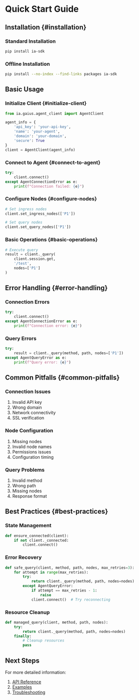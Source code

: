 # Quick Start Guide

## Installation {#installation}

### Standard Installation
```bash
pip install ia-sdk
```

### Offline Installation
```bash
pip install --no-index --find-links packages ia-sdk
```

## Basic Usage

### Initialize Client {#initialize-client}
```python
from ia.gaius.agent_client import AgentClient

agent_info = {
    'api_key': 'your-api-key',
    'name': 'your-agent',
    'domain': 'your-domain',
    'secure': True
}
client = AgentClient(agent_info)
```

### Connect to Agent {#connect-to-agent}
```python
try:
    client.connect()
except AgentConnectionError as e:
    print(f"Connection failed: {e}")
```

### Configure Nodes {#configure-nodes}
```python
# Set ingress nodes
client.set_ingress_nodes(['P1'])

# Set query nodes
client.set_query_nodes(['P1'])
```

### Basic Operations {#basic-operations}
```python
# Execute query
result = client._query(
    client.session.get,
    '/test',
    nodes=['P1']
)
```

## Error Handling {#error-handling}

### Connection Errors
```python
try:
    client.connect()
except AgentConnectionError as e:
    print(f"Connection error: {e}")
```

### Query Errors
```python
try:
    result = client._query(method, path, nodes=['P1'])
except AgentQueryError as e:
    print(f"Query error: {e}")
```

## Common Pitfalls {#common-pitfalls}

### Connection Issues
1. Invalid API key
2. Wrong domain
3. Network connectivity
4. SSL verification

### Node Configuration
1. Missing nodes
2. Invalid node names
3. Permissions issues
4. Configuration timing

### Query Problems
1. Invalid method
2. Wrong path
3. Missing nodes
4. Response format

## Best Practices {#best-practices}

### State Management
```python
def ensure_connected(client):
    if not client._connected:
        client.connect()
```

### Error Recovery
```python
def safe_query(client, method, path, nodes, max_retries=3):
    for attempt in range(max_retries):
        try:
            return client._query(method, path, nodes=nodes)
        except AgentQueryError:
            if attempt == max_retries - 1:
                raise
            client.connect()  # Try reconnecting
```

### Resource Cleanup
```python
def managed_query(client, method, path, nodes):
    try:
        return client._query(method, path, nodes=nodes)
    finally:
        # Cleanup resources
        pass
```

## Next Steps

For more detailed information:
1. [API Reference](technical-deep-dive.md#api-reference)
2. [Examples](practical-examples.md#examples)
3. [Troubleshooting](technical-deep-dive.md#troubleshooting)

